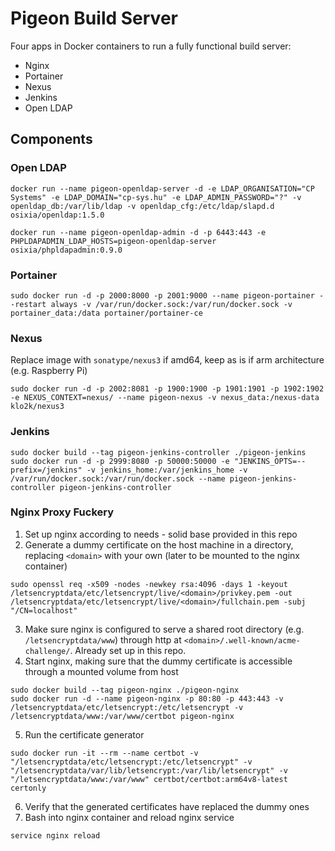 # Pigeon Build Server

Four apps in Docker containers to run a fully functional build server:
- Nginx
- Portainer
- Nexus
- Jenkins
- Open LDAP

## Components

### Open LDAP

```
docker run --name pigeon-openldap-server -d -e LDAP_ORGANISATION="CP Systems" -e LDAP_DOMAIN="cp-sys.hu" -e LDAP_ADMIN_PASSWORD="?" -v openldap_db:/var/lib/ldap -v openldap_cfg:/etc/ldap/slapd.d osixia/openldap:1.5.0
```

```
docker run --name pigeon-openldap-admin -d -p 6443:443 -e PHPLDAPADMIN_LDAP_HOSTS=pigeon-openldap-server osixia/phpldapadmin:0.9.0
```

### Portainer

```
sudo docker run -d -p 2000:8000 -p 2001:9000 --name pigeon-portainer --restart always -v /var/run/docker.sock:/var/run/docker.sock -v portainer_data:/data portainer/portainer-ce
```

### Nexus
Replace image with `sonatype/nexus3` if amd64, keep as is if arm architecture (e.g. Raspberry Pi)

```
sudo docker run -d -p 2002:8081 -p 1900:1900 -p 1901:1901 -p 1902:1902 -e NEXUS_CONTEXT=nexus/ --name pigeon-nexus -v nexus_data:/nexus-data klo2k/nexus3
```

### Jenkins

```
sudo docker build --tag pigeon-jenkins-controller ./pigeon-jenkins
sudo docker run -d -p 2999:8080 -p 50000:50000 -e "JENKINS_OPTS=--prefix=/jenkins" -v jenkins_home:/var/jenkins_home -v /var/run/docker.sock:/var/run/docker.sock --name pigeon-jenkins-controller pigeon-jenkins-controller
```

### Nginx Proxy Fuckery

1. Set up nginx according to needs - solid base provided in this repo
2. Generate a dummy certificate on the host machine in a directory, replacing `<domain>` with your own (later to be mounted to the nginx container)
```
sudo openssl req -x509 -nodes -newkey rsa:4096 -days 1 -keyout /letsencryptdata/etc/letsencrypt/live/<domain>/privkey.pem -out /letsencryptdata/etc/letsencrypt/live/<domain>/fullchain.pem -subj "/CN=localhost"
```
3. Make sure nginx is configured to serve a shared root directory (e.g. `/letsencryptdata/www`) through http at `<domain>/.well-known/acme-challenge/`. Already set up in this repo.
4. Start nginx, making sure that the dummy certificate is accessible through a mounted volume from host
```
sudo docker build --tag pigeon-nginx ./pigeon-nginx
sudo docker run -d --name pigeon-nginx -p 80:80 -p 443:443 -v /letsencryptdata/etc/letsencrypt:/etc/letsencrypt -v /letsencryptdata/www:/var/www/certbot pigeon-nginx
```
5. Run the certificate generator
```
sudo docker run -it --rm --name certbot -v "/letsencryptdata/etc/letsencrypt:/etc/letsencrypt" -v "/letsencryptdata/var/lib/letsencrypt:/var/lib/letsencrypt" -v "/letsencryptdata/www:/var/www" certbot/certbot:arm64v8-latest certonly
```
6. Verify that the generated certificates have replaced the dummy ones
7. Bash into nginx container and reload nginx service
```
service nginx reload
```